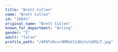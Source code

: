 ```yaml
---
title: "Brett Cullen"
name: "Brett Cullen"
id: "16841"
original_name: "Brett Cullen"
known_for_department: "Acting"
gender: "2"
adult: "false"
profile_path: "/4P6TsRcnr9MRbXlCdHitulGM5LT.jpg"
---
```

